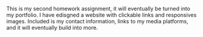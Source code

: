 This is my second homework assignment, it will eventually be turned into my portfolio. I have edisgned a website with clickable links and responsives images. Included is my contact information, links to my media platforms, and it will eventually build into more.
